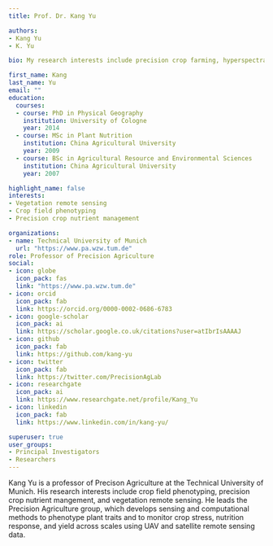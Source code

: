 ```yaml
---
title: Prof. Dr. Kang Yu

authors:
- Kang Yu
- K. Yu

bio: My research interests include precision crop farming, hyperspectral remote sensing, and AI in agriculture.

first_name: Kang
last_name: Yu
email: ""
education:
  courses:
  - course: PhD in Physical Geography
    institution: University of Cologne
    year: 2014
  - course: MSc in Plant Nutrition
    institution: China Agricultural University
    year: 2009
  - course: BSc in Agricultural Resource and Environmental Sciences
    institution: China Agricultural University
    year: 2007

highlight_name: false
interests:
- Vegetation remote sensing
- Crop field phenotyping
- Precision crop nutrient management

organizations:
- name: Technical University of Munich
  url: "https://www.pa.wzw.tum.de"
role: Professor of Precision Agriculture
social:
- icon: globe
  icon_pack: fas
  link: "https://www.pa.wzw.tum.de"
- icon: orcid
  icon_pack: fab
  link: https://orcid.org/0000-0002-0686-6783
- icon: google-scholar
  icon_pack: ai
  link: https://scholar.google.co.uk/citations?user=atIbrIsAAAAJ
- icon: github
  icon_pack: fab
  link: https://github.com/kang-yu
- icon: twitter
  icon_pack: fab
  link: https://twitter.com/PrecisionAgLab
- icon: researchgate
  icon_pack: ai
  link: https://www.researchgate.net/profile/Kang_Yu
- icon: linkedin
  icon_pack: fab
  link: https://www.linkedin.com/in/kang-yu/

superuser: true
user_groups:
- Principal Investigators
- Researchers
---
```


Kang Yu is a professor of Precison Agriculture at the Technical University of Munich. His research interests include crop field phenotyping, precision crop nutrient mangement, and vegetation remote sensing. He leads the Precision Agriculture group, which develops sensing and computational methods to phenotype plant traits and to monitor crop stress, nutrition response, and yield across scales using UAV and satellite remote sensing data.
